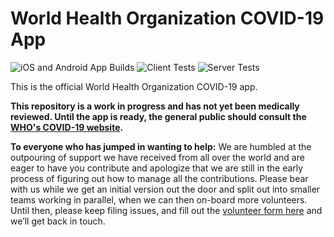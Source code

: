 # World Health Organization COVID-19 App

![iOS and Android App Builds](https://github.com/WorldHealthOrganization/app/workflows/Client%20Builds/badge.svg)
![Client Tests](https://github.com/WorldHealthOrganization/app/workflows/Client%20Tests/badge.svg)
![Server Tests](https://github.com/WorldHealthOrganization/app/workflows/Server%20Tests/badge.svg)

This is the official World Health Organization COVID-19 app. 

**This repository is a work in progress and has not yet been medically reviewed.  Until the app is ready, the general public should consult the [WHO's COVID-19 website](https://www.who.int/emergencies/diseases/novel-coronavirus-2019).**

**To everyone who has jumped in wanting to help:** We are humbled at the outpouring of support we have received from all over the world and are eager to have you contribute and apologize that we are still in the early process of figuring out how to manage all the contributions.  Please bear with us while we get an initial version out the door and split out into smaller teams working in parallel, when we can then on-board more volunteers.  Until then, please keep filing issues, and fill out the [volunteer form here](https://forms.gle/FUugWvUVvMcV3dLJA) and we’ll get back in touch.

